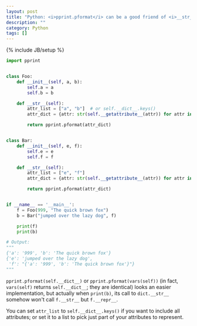 ```yaml
---
layout: post
title: "Python: <i>pprint.pformat</i> can be a good friend of <i>__str__</i>"
description: ""
category: Python
tags: []
---
```

{% include JB/setup %}

```python
import pprint


class Foo:
    def __init__(self, a, b):
        self.a = a
        self.b = b

    def __str__(self):
        attr_list = ["a", "b"]  # or self.__dict__.keys()
        attr_dict = {attr: str(self.__getattribute__(attr)) for attr in attr_list}

        return pprint.pformat(attr_dict)


class Bar:
    def __init__(self, e, f):
        self.e = e
        self.f = f

    def __str__(self):
        attr_list = ["e", "f"]
        attr_dict = {attr: str(self.__getattribute__(attr)) for attr in attr_list}

        return pprint.pformat(attr_dict)


if __name__ == '__main__':
    f = Foo(999, "The quick brown fox")
    b = Bar("jumped over the lazy dog", f)

    print(f)
    print(b)

# Output:
"""
{'a': '999', 'b': 'The quick brown fox'}
{'e': 'jumped over the lazy dog',
 'f': "{'a': '999', 'b': 'The quick brown fox'}"}
"""
```

`pprint.pformat(self.__dict__)` or `pprint.pformat(vars(self))` (in fact, `vars(self)` returns `self.__dict__`; they are identical) looks an easier implementation, but actually when `print(b)`, its call to `dict.__str__` somehow won't call `f.__str__` but `f.__repr__`.

You can set `attr_list` to `self.__dict__.keys()` if you want to include all attributes; or set it to a list to pick just part of your attributes to represent.